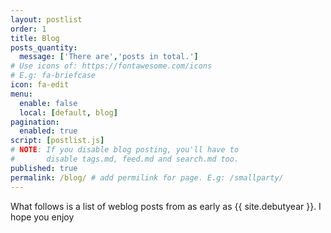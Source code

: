 ```yaml
---
layout: postlist
order: 1
title: Blog
posts_quantity:
  message: ['There are','posts in total.']
# Use icons of: https://fontawesome.com/icons
# E.g: fa-briefcase
icon: fa-edit
menu:
  enable: false
  local: [default, blog]
pagination:
  enabled: true
script: [postlist.js]
# NOTE: If you disable blog posting, you'll have to 
#       disable tags.md, feed.md and search.md too.
published: true
permalink: /blog/ # add permilink for page. E.g: /smallparty/
---
```


<!-- Do not delete this file! Put your text below. -->

What follows is a list of weblog posts from as early as {{ site.debutyear }}. I hope you enjoy